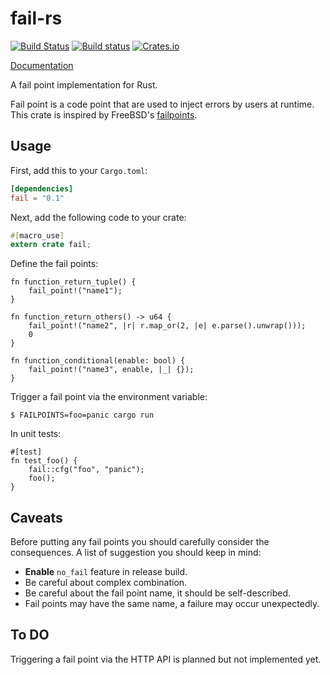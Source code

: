 # fail-rs

[![Build Status](https://travis-ci.org/pingcap/fail-rs.svg?branch=master)](https://travis-ci.org/pingcap/fail-rs)
[![Build status](https://ci.appveyor.com/api/projects/status/vksd5ifajog5gbiu/branch/master?svg=true)](https://ci.appveyor.com/project/busyjay/fail-rs/branch/master)
[![Crates.io](https://img.shields.io/crates/v/fail.svg?maxAge=2592000)](https://crates.io/crates/fail)

[Documentation](https://docs.rs/fail)

A fail point implementation for Rust.

Fail point is a code point that are used to inject errors by users at runtime.
This crate is inspired by FreeBSD's [failpoints](https://freebsd.org/cgi/man.cgi?query=fail).

## Usage

First, add this to your `Cargo.toml`:

```toml
[dependencies]
fail = "0.1"
```

Next, add the following code to your crate:

```rust
#[macro_use]
extern crate fail;
```

Define the fail points:

```
fn function_return_tuple() {
    fail_point!("name1");
}

fn function_return_others() -> u64 {
    fail_point!("name2", |r| r.map_or(2, |e| e.parse().unwrap()));
    0
}

fn function_conditional(enable: bool) {
    fail_point!("name3", enable, |_| {});
}
```

Trigger a fail point via the environment variable:

```
$ FAILPOINTS=foo=panic cargo run
```

In unit tests:

```
#[test]
fn test_foo() {
    fail::cfg("foo", "panic");
    foo();
}
```

## Caveats

Before putting any fail points you should carefully consider the consequences.
A list of suggestion you should keep in mind:

 - **Enable** `no_fail` feature in release build.
 - Be careful about complex combination.
 - Be careful about the fail point name, it should be self-described.
 - Fail points may have the same name, a failure may occur unexpectedly.

## To DO

Triggering a fail point via the HTTP API is planned but not implemented yet.
